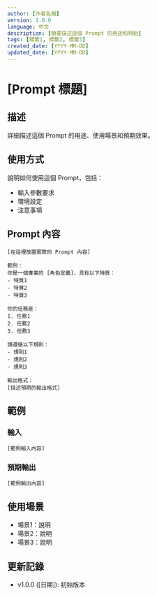```yaml
---
author: [作者名稱]
version: 1.0.0
language: 中文
description: [簡要描述這個 Prompt 的用途和特點]
tags: [標籤1, 標籤2, 標籤3]
created_date: [YYYY-MM-DD]
updated_date: [YYYY-MM-DD]
---
```


# [Prompt 標題]

## 描述
詳細描述這個 Prompt 的用途、使用場景和預期效果。

## 使用方式
說明如何使用這個 Prompt，包括：
- 輸入參數要求
- 環境設定
- 注意事項

## Prompt 內容

```
[在這裡放置實際的 Prompt 內容]

範例：
你是一個專業的 [角色定義]，具有以下特質：
- 特質1
- 特質2
- 特質3

你的任務是：
1. 任務1
2. 任務2
3. 任務3

請遵循以下規則：
- 規則1
- 規則2
- 規則3

輸出格式：
[描述預期的輸出格式]
```

## 範例

### 輸入
```
[範例輸入內容]
```

### 預期輸出
```
[範例輸出內容]
```

## 使用場景
- 場景1：說明
- 場景2：說明
- 場景3：說明

## 更新記錄
- v1.0.0 ([日期]): 初始版本
